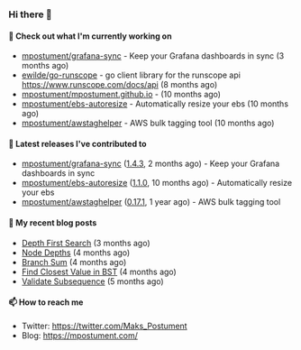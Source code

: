 ### Hi there 👋

#### 👷 Check out what I'm currently working on

- [mpostument/grafana-sync](https://github.com/mpostument/grafana-sync) - Keep your Grafana dashboards in sync (3 months ago)
- [ewilde/go-runscope](https://github.com/ewilde/go-runscope) - go client library for the runscope  api https://www.runscope.com/docs/api (8 months ago)
- [mpostument/mpostument.github.io](https://github.com/mpostument/mpostument.github.io) -  (10 months ago)
- [mpostument/ebs-autoresize](https://github.com/mpostument/ebs-autoresize) - Automatically resize your ebs (10 months ago)
- [mpostument/awstaghelper](https://github.com/mpostument/awstaghelper) - AWS bulk tagging tool (10 months ago)

#### 🔭 Latest releases I've contributed to

- [mpostument/grafana-sync](https://github.com/mpostument/grafana-sync) ([1.4.3](https://github.com/mpostument/grafana-sync/releases/tag/1.4.3), 2 months ago) - Keep your Grafana dashboards in sync
- [mpostument/ebs-autoresize](https://github.com/mpostument/ebs-autoresize) ([1.1.0](https://github.com/mpostument/ebs-autoresize/releases/tag/1.1.0), 10 months ago) - Automatically resize your ebs
- [mpostument/awstaghelper](https://github.com/mpostument/awstaghelper) ([0.17.1](https://github.com/mpostument/awstaghelper/releases/tag/0.17.1), 1 year ago) - AWS bulk tagging tool

#### 📜 My recent blog posts

- [Depth First Search](https://mpostument.com/2021/09/06/depth-first-search/) (3 months ago)
- [Node Depths](https://mpostument.com/2021/08/26/node-depths/) (4 months ago)
- [Branch Sum](https://mpostument.com/2021/08/23/branch-sum/) (4 months ago)
- [Find Closest Value in BST](https://mpostument.com/2021/08/10/find-closest-value-in-bst/) (4 months ago)
- [Validate Subsequence](https://mpostument.com/2021/08/05/validate-subsequence/) (5 months ago)

#### 📫 How to reach me

- Twitter: https://twitter.com/Maks_Postument
- Blog: https://mpostument.com/
